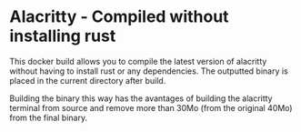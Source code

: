 Alacritty - Compiled without installing rust
============================================

This docker build allows you to compile the latest version of alacritty without having to install rust or any dependencies.
The outputted binary is placed in the current directory after build.

Building the binary this way has the avantages of building the alacritty terminal from source and remove more than 30Mo (from the original 40Mo) from the final binary.


